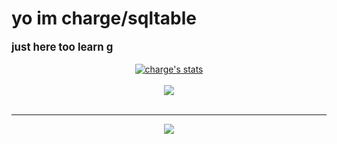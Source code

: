 # yo im charge/sqltable
<div style='font-size:1.2em'>
	<b>just here too learn g</b>
	<br>

</div>

<br>

<center>
<a href="https://github.com/fansigns">
  <img align="center" src="https://github-readme-stats.vercel.app/api?username=fansigns&show_icons=true&include_all_commits=true&show_icons=true&title_color=fff&icon_color=79ff97&text_color=9f9f9f&bg_color=151515" alt="charge's stats" />
</a>
<br><br>
<a href="https://github.com/fansigns?tab=repositories">
  <img align="center" src="https://github-readme-stats.vercel.app/api/top-langs/?username=fansigns&langs_count=8&layout=compact&show_icons=true&title_color=fff&icon_color=79ff97&text_color=9f9f9f&bg_color=151515" />
</a>
<br>
<br>
<hr>

<img src="https://komarev.com/ghpvc/?username=fansigns&style=flat-square">

</center>
